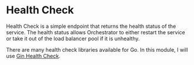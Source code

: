 # Health Check
Health Check is a simple endpoint that returns the health status of the service.  The health status allows Orchestrator to either restart the service or take it out of the load balancer pool if it is unhealthy.

There are many health check libraries available for Go.  In this module, I will use  [Gin Health Check](https://github.com/tavsec/gin-healthcheck).

